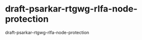 draft-psarkar-rtgwg-rlfa-node-protection
========================================

draft-psarkar-rtgwg-rlfa-node-protection
